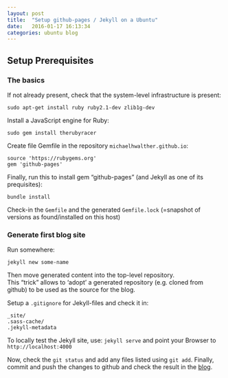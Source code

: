 ```yaml
---
layout: post
title:  "Setup github-pages / Jekyll on a Ubuntu"
date:   2016-01-17 16:13:34
categories: ubuntu blog
---
```


## Setup Prerequisites

### The basics

If not already present, check that the system-level infrastructure is present:

    sudo apt-get install ruby ruby2.1-dev zlib1g-dev 

Install a JavaScript engine for Ruby:

    sudo gem install therubyracer

Create file Gemfile in the repository `michaelhwalther.github.io`:

    source 'https://rubygems.org'
    gem 'github-pages'

Finally, run this to install gem “github-pages” (and Jekyll as one of its prequisites):

    bundle install

Check-in the `Gemfile` and the generated `Gemfile.lock` (=snapshot of versions as found/installed on this host)

### Generate first blog site

Run somewhere:

    jekyll new some-name

Then move generated content into the top-level repository.  
This “trick” allows to ‘adopt’ a generated repository (e.g. cloned from github) to be used as the source for the blog.

Setup a `.gitignore` for Jekyll-files and check it in:

    _site/
    .sass-cache/
    .jekyll-metadata

To locally test the Jekyll site, use: `jekyll serve` and point your Browser to `http://localhost:4000`

Now, check the `git status` and add any files listed using `git add`.
Finally, commit and push the changes to github and check the result in the [blog](http://blog.mmwalther.name).

